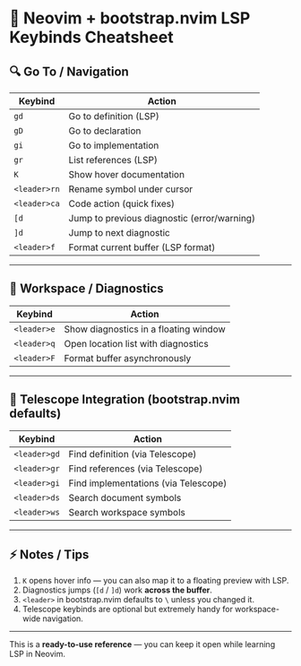 # 📝 Neovim + bootstrap.nvim LSP Keybinds Cheatsheet

## 🔍 Go To / Navigation

| Keybind | Action |
|---------|--------|
| `gd` | Go to definition (LSP) |
| `gD` | Go to declaration |
| `gi` | Go to implementation |
| `gr` | List references (LSP) |
| `K` | Show hover documentation |
| `<leader>rn` | Rename symbol under cursor |
| `<leader>ca` | Code action (quick fixes) |
| `[d` | Jump to previous diagnostic (error/warning) |
| `]d` | Jump to next diagnostic |
| `<leader>f` | Format current buffer (LSP format) |

______________________________________________________________________

## 🧰 Workspace / Diagnostics

| Keybind | Action |
|---------|--------|
| `<leader>e` | Show diagnostics in a floating window |
| `<leader>q` | Open location list with diagnostics |
| `<leader>F` | Format buffer asynchronously |

______________________________________________________________________

## 🔗 Telescope Integration (bootstrap.nvim defaults)

| Keybind | Action |
|---------|--------|
| `<leader>gd` | Find definition (via Telescope) |
| `<leader>gr` | Find references (via Telescope) |
| `<leader>gi` | Find implementations (via Telescope) |
| `<leader>ds` | Search document symbols |
| `<leader>ws` | Search workspace symbols |

______________________________________________________________________

## ⚡ Notes / Tips

1. `K` opens hover info — you can also map it to a floating preview with LSP.
1. Diagnostics jumps (`[d` / `]d`) work **across the buffer**.
1. `<leader>` in bootstrap.nvim defaults to `\` unless you changed it.
1. Telescope keybinds are optional but extremely handy for workspace-wide navigation.

______________________________________________________________________

This is a **ready-to-use reference** —
you can keep it open while learning LSP in Neovim.
